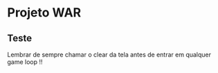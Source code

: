 # Projeto WAR

## Teste

Lembrar de sempre chamar o clear da tela antes de entrar em qualquer game loop !!